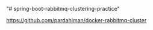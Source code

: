"# spring-boot-rabbitmq-clustering-practice" 


https://github.com/pardahlman/docker-rabbitmq-cluster



